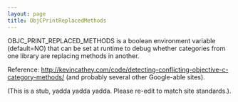 ```yaml
---
layout: page
title: ObjCPrintReplacedMethods
---
```


OBJC_PRINT_REPLACED_METHODS is a boolean environment variable (default=NO) that can be set at runtime to debug whether categories from one library are replacing methods in another. 

Reference: http://kevincathey.com/code/detecting-conflicting-objective-c-category-methods/ (and probably several other Google-able sites).

(This is a stub, yadda yadda yadda.  Please re-edit to match site standards.).

